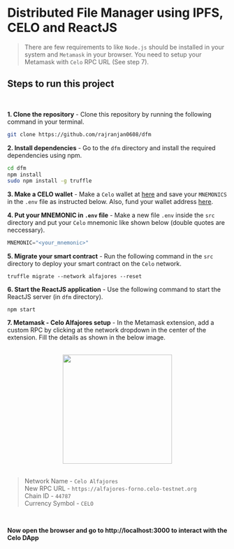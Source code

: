 # Distributed File Manager using IPFS, CELO and ReactJS

> There are few requirements to like `Node.js` should be installed in your system and `Metamask` in your browser. You need to setup your Metamask with `Celo` RPC URL (See step 7).

## Steps to run this project

<br>

**1. Clone the repository** - Clone this repository by running the following command in your terminal.

```bash
git clone https://github.com/rajranjan0608/dfm
```

**2. Install dependencies** - Go to the `dfm` directory and install the required dependencies using npm.

```bash
cd dfm
npm install
sudo npm install -g truffle
```

**3. Make a CELO wallet** - Make a `Celo` wallet at [here](https://celowallet.app/) and save your `MNEMONICS` in the `.env` file as instructed below. Also, fund your wallet address [here](https://celo.org/developers/faucet).

**4. Put your MNEMONIC in `.env` file** - Make a new file `.env` inside the `src` directory and put your `Celo` mnemonic like shown below (double quotes are neccessary).

```javascript
MNEMONIC="<your_mnemonic>"
```

**5. Migrate your smart contract** - Run the following command in the `src` directory to deploy your smart contract on the `Celo` network.

```
truffle migrate --network alfajores --reset
```

**6. Start the ReactJS application** - Use the following command to start the ReactJS server (in `dfm` directory).

```
npm start
```

**7. Metamask - Celo Alfajores setup** - In the Metamask extension, add a custom RPC by clicking at the network dropdown in the center of the extension. Fill the details as shown in the below image.

<br>

<center>
    <img src = "https://i.imgur.com/3eFZpJn.png" style = "width: 250px;">
</center>

<br>

> Network Name - `Celo Alfajores` <br>
  New RPC URL - `https://alfajores-forno.celo-testnet.org` <br>
  Chain ID - `44787` <br>
  Currency Symbol - `CELO` <br>

<br>

**Now open the browser and go to http://localhost:3000 to interact with the Celo DApp**
